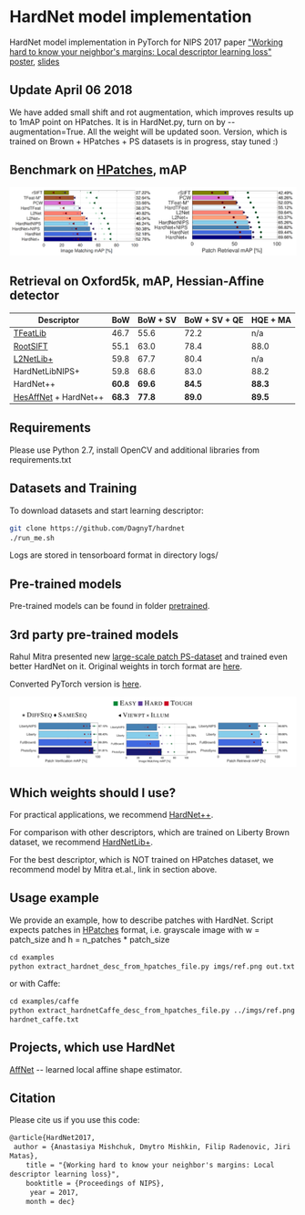 # HardNet model implementation

HardNet model implementation in PyTorch for NIPS 2017 paper ["Working hard to know your neighbor's margins: Local descriptor learning loss"](https://arxiv.org/abs/1705.10872)
[poster](http://cmp.felk.cvut.cz/~mishkdmy/posters/hardnet2017.pdf), [slides](http://cmp.felk.cvut.cz/~mishkdmy/slides/HardNet2017.pdf)

## Update April 06 2018

We have added small shift and rot augmentation, which improves results up to 1mAP point on HPatches. It is in HardNet.py, turn on by --augmentation=True. All the weight will be updated soon. Version, which is trained on Brown + HPatches + PS datasets is in progress, stay tuned :)

## Benchmark on [HPatches](https://github.com/hpatches/hpatches-benchmark), mAP

![HPatches-results](img/hardnet_hpatches.png)


## Retrieval on Oxford5k, mAP, Hessian-Affine detector

| Descriptor    | BoW  |  BoW + SV | BoW + SV + QE | HQE + MA |
| -----    | ----  |  ---- | ---- | ---- |
| [TFeatLib](https://github.com/vbalnt/tfeat)   | 46.7  |  55.6 | 72.2 | n/a |
| [RootSIFT](http://ieeexplore.ieee.org/document/6248018/)    | 55.1  |  63.0 | 78.4 | 88.0 |
| [L2NetLib+](https://github.com/yuruntian/L2-Net)   | 59.8  |  67.7 | 80.4 | n/a |
| HardNetLibNIPS+   | 59.8  |  68.6 | 83.0 |  88.2 |
| HardNet++   | **60.8**  |  **69.6** | **84.5** | **88.3** |
| [HesAffNet](https://github.com/ducha-aiki/affnet) + HardNet++ | **68.3**  |  **77.8** | **89.0** | **89.5** |



## Requirements

Please use Python 2.7, install OpenCV and additional libraries from requirements.txt

## Datasets and Training

To download datasets and start learning descriptor:

```bash
git clone https://github.com/DagnyT/hardnet
./run_me.sh
```

Logs are stored in tensorboard format in directory logs/

## Pre-trained models

Pre-trained models can be found in folder [pretrained](pretrained).

## 3rd party pre-trained models

Rahul Mitra presented new [large-scale patch PS-dataset](https://github.com/rmitra/PS-Dataset) and trained even better HardNet on it. Original weights in torch format are [here](https://www.dropbox.com/s/q89g5kfuke6c348/hardnet-PS.t7?dl=1).

Converted PyTorch version is [here](pretrained/3rd_party/HardNetPS/).

![HardNet-Datasets-results](img/hardnet-datasets.png)


## Which weights should I use?

For practical applications, we recommend [HardNet++](pretrained/pretrained_all_datasets/HardNet++.pth').

For comparison with other descriptors, which are trained on Liberty Brown dataset, we recommend [HardNetLib+](pretrained/train_liberty_with_aug/checkpoint_liberty_with_aug.pth).

For the best descriptor, which is NOT trained on HPatches dataset, we recommend model by Mitra et.al., link in section above.

## Usage example

We provide an example, how to describe patches with HardNet. Script expects patches in [HPatches](https://github.com/hpatches/hpatches-benchmark) format, i.e. grayscale image with w = patch_size and h = n_patches * patch_size
```
cd examples
python extract_hardnet_desc_from_hpatches_file.py imgs/ref.png out.txt
```
or with Caffe:
```    
cd examples/caffe
python extract_hardnetCaffe_desc_from_hpatches_file.py ../imgs/ref.png hardnet_caffe.txt
```

## Projects, which use HardNet

[AffNet](https://github.com/ducha-aiki/affnet) -- learned local affine shape estimator.


## Citation

Please cite us if you use this code:

```
@article{HardNet2017,
 author = {Anastasiya Mishchuk, Dmytro Mishkin, Filip Radenovic, Jiri Matas},
    title = "{Working hard to know your neighbor's margins: Local descriptor learning loss}",
    booktitle = {Proceedings of NIPS},
     year = 2017,
    month = dec}
```
